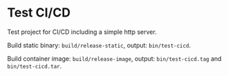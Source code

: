 # Test CI/CD

Test project for CI/CD including a simple http server.

Build static binary: `build/release-static`, output: `bin/test-cicd`.

Build container image: `build/release-image`, output: `bin/test-cicd.tag` and `bin/test-cicd.tar`.
